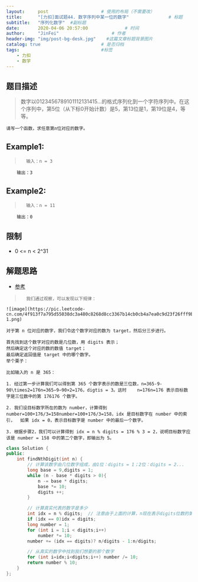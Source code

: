 ```yaml
---
layout:     post                    # 使用的布局（不需要改） 
title:      "[力扣]面试题44. 数字序列中某一位的数字"               # 标题  
subtitle:   "序列化数字"  #副标题 
date:       2020-04-06 20:57:00              # 时间 
author:     "JinFei"                    # 作者 
header-img: "img/post-bg-desk.jpg"    #这篇文章标题背景图片 
catalog: true                       # 是否归档 
tags:                               #标签     
    - 力扣
    - 数学
---
```


## 题目描述
>   数字以0123456789101112131415…的格式序列化到一个字符序列中。在这个序列中，第5位（从下标0开始计数）是5，第13位是1，第19位是4，等等。

    请写一个函数，求任意第n位对应的数字。

## Example1:
 
>       输入：n = 3
        输出：3

## Example2:
 
>       输入：n = 11
        输出：0


## 限制
- 0 <= n < 2^31


## 解题思路
- [参考](https://leetcode-cn.com/problems/shu-zi-xu-lie-zhong-mou-yi-wei-de-shu-zi-lcof/solution/zhe-shi-yi-dao-shu-xue-ti-ge-zhao-gui-lu-by-z1m/)
>       我们通过观察，可以发现以下规律：

    ![image](https://pic.leetcode-cn.com/4f913f7a795d55038dc3a480c8268d8cc3367b14cb0cb4a7ea0c9d23f26fff9b-1.png)

    对于第 n 位对应的数字，我们令这个数字对应的数为 target，然后分三步进行。

    首先找到这个数字对应的数是几位数，用 digits 表示；
    然后确定这个对应的数的数值 target；
    最后确定返回值是 target 中的哪个数字。
    举个栗子：

    比如输入的 n 是 365：

    1. 经过第一步计算我们可以得到第 365 个数字表示的数是三位数，n=365-9-90\times2=176n=365−9−90×2=176，digtis = 3。这时    n=176n=176 表示目标数字是三位数中的第 176176 个数字。

    2. 我们设目标数字所在的数为 number，计算得到 number=100+176/3=158number=100+176/3=158，idx 是目标数字在 number 中的索引，  如果 idx = 0，表示目标数字是 number 中的最后一个数字。

    3. 根据步骤2，我们可以计算得到 idx = n % digits = 176 % 3 = 2，说明目标数字应该是 number = 158 中的第二个数字，即输出为 5。


```C++
class Solution {
public:
    int findNthDigit(int n) {
        // 计算该数字由几位数字组成，由1位：digits = 1；2位：digits = 2...
        long base = 9,digits = 1;
        while (n - base * digits > 0){
            n -= base * digits;
            base *= 10;
            digits ++;
        }

        // 计算真实代表的数字是多少
        int idx = n % digits;  // 注意由于上面的计算，n现在表示digits位数的第n个数字
        if (idx == 0)idx = digits;
        long number = 1;
        for (int i = 1;i < digits;i++)
            number *= 10;
        number += (idx == digits)? n/digits - 1:n/digits;

        // 从真实的数字中找到我们想要的那个数字
        for (int i=idx;i<digits;i++) number /= 10;
        return number % 10;
    }
};

```
